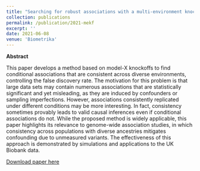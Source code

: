 ```yaml
---
title: "Searching for robust associations with a multi-environment knockoff filter"
collection: publications
permalink: /publication/2021-mekf
excerpt: ''
date: 2021-06-08
venue: 'Biometrika'
---
```


**Abstract**

This paper develops a method based on model-X knockoffs to find conditional associations that are consistent across diverse environments, controlling the false discovery rate. The motivation for this problem is that large data sets may contain numerous associations that are statistically significant and yet misleading, as they are induced by confounders or sampling imperfections. However, associations consistently replicated under different conditions may be more interesting. In fact, consistency sometimes provably leads to valid causal inferences even if conditional associations do not. While the proposed method is widely applicable, this paper highlights its relevance to genome-wide association studies, in which consistency across populations with diverse ancestries mitigates confounding due to unmeasured variants. The effectiveness of this approach is demonstrated by simulations and applications to the UK Biobank data.

[Download paper here](http://msesia.github.io/files/mekf.pdf)